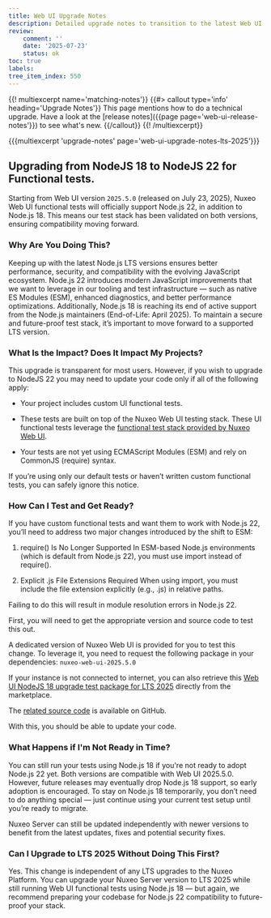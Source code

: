 ```yaml
---
title: Web UI Upgrade Notes
description: Detailed upgrade notes to transition to the latest Web UI version.
review:
    comment: ''
    date: '2025-07-23'
    status: ok
toc: true
labels:
tree_item_index: 550
---
```


{{! multiexcerpt name='matching-notes'}}
{{#> callout type='info' heading='Upgrade Notes'}}
This page mentions how to do a technical upgrade. Have a look at the [release notes]({{page page='web-ui-release-notes'}}) to see what's new.
{{/callout}}
{{! /multiexcerpt}}

{{{multiexcerpt 'upgrade-notes' page='web-ui-upgrade-notes-lts-2025'}}}

## Upgrading from NodeJS 18 to NodeJS 22 for Functional tests.

Starting from Web UI version `2025.5.0` (released on July 23, 2025), Nuxeo Web UI functional tests will officially support Node.js 22, in addition to Node.js 18.
This means our test stack has been validated on both versions, ensuring compatibility moving forward.

### Why Are You Doing This?

Keeping up with the latest Node.js LTS versions ensures better performance, security, and compatibility with the evolving JavaScript ecosystem.
Node.js 22 introduces modern JavaScript improvements that we want to leverage in our tooling and test infrastructure — such as native ES Modules (ESM), enhanced diagnostics, and better performance optimizations.
Additionally, Node.js 18 is reaching its end of active support from the Node.js maintainers (End-of-Life: April 2025). To maintain a secure and future-proof test stack, it’s important to move forward to a supported LTS version.

### What Is the Impact? Does It Impact My Projects?

This upgrade is transparent for most users.
However, if you wish to upgrade to NodeJS 22 you may need to update your code only if all of the following apply:

* Your project includes custom UI functional tests.

* These tests are built on top of the Nuxeo Web UI testing stack. These UI functional tests leverage the [functional test stack provided by Nuxeo Web UI](https://github.com/nuxeo/nuxeo-web-ui/tree/lts-2025/ftest).

* Your tests are not yet using ECMAScript Modules (ESM) and rely on CommonJS (require)   syntax.

If you’re using only our default tests or haven’t written custom functional tests, you can safely ignore this notice.

### How Can I Test and Get Ready?

If you have custom functional tests and want them to work with Node.js 22, you’ll need to address two major changes introduced by the shift to ESM:

1. require() Is No Longer Supported
In ESM-based Node.js environments (which is default from Node.js 22), you must use import instead of require().

2. Explicit .js File Extensions Required
When using import, you must include the file extension explicitly (e.g., .js) in relative paths.

Failing to do this will result in module resolution errors in Node.js 22.

First, you will need to get the appropriate version and source code to test this out.

A dedicated version of Nuxeo Web UI is provided for you to test this change. To leverage it, you need to request the following package in your dependencies:
`nuxeo-web-ui-2025.5.0`

If your instance is not connected to internet, you can also retrieve this [Web UI NodeJS 18 upgrade test package for LTS 2025](https://connect.nuxeo.com/nuxeo/site/marketplace/package/nuxeo-web-ui?version=2025.5.0) directly from the marketplace.

The [related source code](https://github.com/nuxeo/nuxeo-web-ui/releases/tag/v2025.5.0) is available on GitHub.

With this, you should be able to update your code.

### What Happens if I'm Not Ready in Time?

You can still run your tests using Node.js 18 if you're not ready to adopt Node.js 22 yet. Both versions are compatible with Web UI 2025.5.0.
However, future releases may eventually drop Node.js 18 support, so early adoption is encouraged.
To stay on Node.js 18 temporarily, you don’t need to do anything special — just continue using your current test setup until you’re ready to migrate. 

Nuxeo Server can still be updated independently with newer versions to benefit from the latest updates, fixes and potential security fixes.

### Can I Upgrade to LTS 2025 Without Doing This First?

Yes. This change is independent of any LTS upgrades to the Nuxeo Platform.
You can upgrade your Nuxeo Server version to LTS 2025 while still running Web UI functional tests using Node.js 18 — but again, we recommend preparing your codebase for Node.js 22 compatibility to future-proof your stack.
